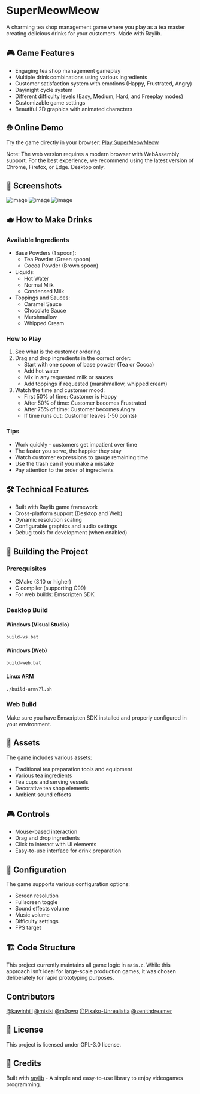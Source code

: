 # SuperMeowMeow

A charming tea shop management game where you play as a tea master creating delicious drinks for your customers. Made with Raylib.

## 🎮 Game Features

- Engaging tea shop management gameplay
- Multiple drink combinations using various ingredients
- Customer satisfaction system with emotions (Happy, Frustrated, Angry)
- Day/night cycle system
- Different difficulty levels (Easy, Medium, Hard, and Freeplay modes)
- Customizable game settings
- Beautiful 2D graphics with animated characters

## 🌐 Online Demo

Try the game directly in your browser: [Play SuperMeowMeow](https://zenithdreamer.github.io/SuperMeowMeow/)

Note: The web version requires a modern browser with WebAssembly support. For the best experience, we recommend using the latest version of Chrome, Firefox, or Edge. Desktop only.

## 📸 Screenshots

![image](https://github.com/user-attachments/assets/ccddea10-1436-47bd-a387-336ecac4b010)
![image](https://github.com/user-attachments/assets/904617b7-b67d-4cab-8469-1b7ab59a2bcd)
![image](https://github.com/user-attachments/assets/ede20707-8026-438c-a40b-a1e8fa087fac)

## 🫖 How to Make Drinks

### Available Ingredients
- Base Powders (1 spoon):
  - Tea Powder (Green spoon)
  - Cocoa Powder (Brown spoon)
- Liquids:
  - Hot Water
  - Normal Milk
  - Condensed Milk
- Toppings and Sauces:
  - Caramel Sauce
  - Chocolate Sauce
  - Marshmallow
  - Whipped Cream

### How to Play
1. See what is the customer ordering.
2. Drag and drop ingredients in the correct order:
   - Start with one spoon of base powder (Tea or Cocoa)
   - Add hot water
   - Mix in any requested milk or sauces
   - Add toppings if requested (marshmallow, whipped cream)
3. Watch the time and customer mood:
   - First 50% of time: Customer is Happy
   - After 50% of time: Customer becomes Frustrated
   - After 75% of time: Customer becomes Angry
   - If time runs out: Customer leaves (-50 points)

### Tips
- Work quickly - customers get impatient over time
- The faster you serve, the happier they stay
- Watch customer expressions to gauge remaining time
- Use the trash can if you make a mistake
- Pay attention to the order of ingredients

## 🛠️ Technical Features

- Built with Raylib game framework
- Cross-platform support (Desktop and Web)
- Dynamic resolution scaling
- Configurable graphics and audio settings
- Debug tools for development (when enabled)

## 🔧 Building the Project

### Prerequisites

- CMake (3.10 or higher)
- C compiler (supporting C99)
- For web builds: Emscripten SDK

### Desktop Build

#### Windows (Visual Studio)
```batch
build-vs.bat
```

#### Windows (Web)
```batch
build-web.bat
```

#### Linux ARM
```bash
./build-armv7l.sh
```

### Web Build
Make sure you have Emscripten SDK installed and properly configured in your environment.

## 🎵 Assets

The game includes various assets:
- Traditional tea preparation tools and equipment
- Various tea ingredients
- Tea cups and serving vessels
- Decorative tea shop elements
- Ambient sound effects

## 🎮 Controls

- Mouse-based interaction
- Drag and drop ingredients
- Click to interact with UI elements
- Easy-to-use interface for drink preparation

## 🔧 Configuration

The game supports various configuration options:
- Screen resolution
- Fullscreen toggle
- Sound effects volume
- Music volume
- Difficulty settings
- FPS target

## 🏗️ Code Structure

This project currently maintains all game logic in `main.c`. While this approach isn't ideal for large-scale production games, it was chosen deliberately for rapid prototyping purposes.

## Contributors

[@kawinhill](https://github.com/kawinhill)
[@mixiki](https://github.com/mixiki)
[@m0owo](https://github.com/m0owo)
[@Pixako-Unrealistia](https://github.com/Pixako-Unrealistia)
[@zenithdreamer](https://github.com/zenithdreamer)

## 📄 License

This project is licensed under GPL-3.0 license.

## 🙏 Credits

Built with [raylib](https://www.raylib.com/) - A simple and easy-to-use library to enjoy videogames programming.
